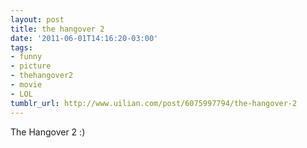 ```yaml
---
layout: post
title: the hangover 2
date: '2011-06-01T14:16:20-03:00'
tags:
- funny
- picture
- thehangover2
- movie
- LOL
tumblr_url: http://www.uilian.com/post/6075997794/the-hangover-2
---
```

The Hangover 2 :)
